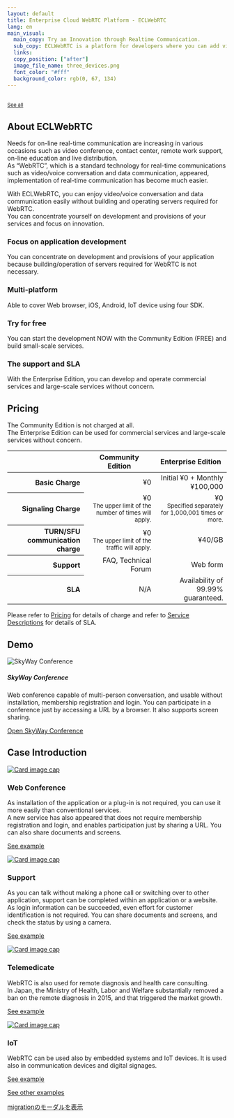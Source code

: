 ```yaml
---
layout: default
title: Enterprise Cloud WebRTC Platform - ECLWebRTC
lang: en
main_visual:
  main_copy: Try an Innovation through Realtime Communication.
  sub_copy: ECLWebRTC is a platform for developers where you can add video conversation to applications, Web sites and IoT devices.
  links: 
  copy_position: ["after"]
  image_file_name: three_devices.png
  font_color: "#fff"
  background_color: rgb(0, 67, 134)
---
```


<div class="card">
  <div class="card-body d-flex w-100 justify-content-between">
    <div>
      <a href="#" target="_blank" id="announcementLink"></a><br>
    </div>
    <div>
      <small class="text-muted"><a href="https://support.skyway.io/hc/ja/sections/207255008">See all</a></small>
    </div>
  </div>
</div>

## About ECLWebRTC

Needs for on-line real-time communication are increasing in various occasions such as video conference, contact center, remote work support, on-line education and live distribution.  
As “WebRTC”, which is a standard technology for real-time communications such as video/voice conversation and data communication, appeared, implementation of real-time communication has become much easier.

With ECLWebRTC, you can enjoy video/voice conversation and data communication easily without building and operating servers required for WebRTC.  
You can concentrate yourself on development and provisions of your services and focus on innovation.



<div id="about-div" class="row card-row">
  <div class="col-6 col-sm-6 col-lg-3">
    <div class="card">
      <div class="card-body">
        <div class="text-center"><i class="fa fa-code fa-5x " aria-hidden="true"></i></div>
        <h3 class="card-title">Focus on application development</h3>
        <p class="card-text">You can concentrate on development and provisions of your application because building/operation of servers required for WebRTC is not necessary.</p>
      </div>
    </div>
  </div>
  <div class="col-6 col-sm-6 col-lg-3">
    <div class="card">
      <div class="card-body">
        <div class="text-center"><i class="fa fa-mobile fa-5x" aria-hidden="true"></i></div>
        <h3 class="card-title">Multi-platform</h3>
        <p class="card-text">Able to cover Web browser, iOS, Android, IoT device using four SDK.</p>
      </div>
    </div>
  </div>
  <div class="col-6 col-sm-6 col-lg-3">
    <div class="card">
      <div class="card-body">
        <div class="text-center"><i class="fa fa-users fa-5x" aria-hidden="true"></i></div>
        <h3 class="card-title">Try for free</h3>
        <p class="card-text">You can start the development NOW with the Community Edition (FREE) and build small-scale services.</p>
      </div>
    </div>
  </div>
  <div class="col-6 col-sm-6 col-lg-3">
    <div class="card">
      <div class="card-body">
        <div class="text-center"><i class="fa fa-comments-o fa-5x" aria-hidden="true"></i></div>
        <h3 class="card-title">The support and SLA</h3>
        <p class="card-text">With the Enterprise Edition, you can develop and operate commercial services and large-scale services without concern.</p>
      </div>
    </div>
  </div>
</div>

## Pricing

The Community Edition is not charged at all.  
The Enterprise Edition can be used for commercial services and large-scale services without concern.

<table class="table table-sm">
  <thead>
    <tr>
      <th></th>
      <th class="text-right">Community Edition</th>
      <th class="text-right">Enterprise Edition</th>
    </tr>
  </thead>
  <tbody align="right">
    <tr>
      <th scope="row">Basic Charge</th>
      <td>¥0</td>
      <td>Initial ¥0 + Monthly ¥100,000</td>
    </tr>
    <tr>
      <th scope="row">Signaling Charge</th>
      <td>¥0<br>
        <small class="text-muted">The upper limit of the number of times will apply.</small></td>
      <td>¥0<br>
        <small class="text-muted">Specified separately for 1,000,001 times or more.</small></td>
    </tr>
    <tr>
      <th scope="row">TURN/SFU communication charge</th>
      <td>¥0<br>
        <small class="text-muted">The upper limit of the traffic will apply.</small></td>
      <td>¥40/GB</td>
    </tr>
    <tr>
      <th scope="row">Support</th>
      <td>FAQ, Technical Forum</td>
      <td>Web form</td>
    </tr>
    <tr>
      <th scope="row">SLA</th>
      <td>N/A</td>
      <td>Availability of 99.99% guaranteed.</td>
    </tr>
  </tbody>
</table>

Please refer to [Pricing](pricing.md) for details of charge and refer to [Service Descriptions](https://ecl.ntt.com/documents/service-descriptions/webrtc/webrtc.html) for details of SLA.

## Demo

<div id="demos-div" class="row">
  <div class="col-12 col-sm-6">
    <img class="img-fluid" src="{{ site.rootdir[page.lang] }}/images/skywayconf.png" alt="SkyWay Conference">
  </div>
  <div class="col-12 col-sm-6">
		<h5 class="mt-0">SkyWay Conference</h5>
		<p>Web conference capable of multi-person conversation, and usable without installation, membership registration and login. You can participate in a conference just by accessing a URL by a browser. It also supports screen sharing.</p>
		<p><a class="btn btn-primary" href="https://conf2.skyway.io/" role="button" target="_blank">Open SkyWay Conference</a></p>
  </div>
</div>

## Case Introduction


<div class="row card-row">
  <div class="col-6 col-md-3">
    <div class="card">
      <a href="https://skyway.github.io/usecase/skyway/conf/"><img class="card-img-top img-fluid" src="{{ site.rootdir[page.lang] }}/images/en_conf_400x250.png" alt="Card image cap"></a>
      <div class="card-body">
        <h3 class="card-title">Web Conference</h3>
        <p class="card-text">As installation of the application or a plug-in is not required, you can use it more easily than conventional services.<br>
        <font class="d-none d-lg-block">
        A new service has also appeared that does not require membership registration and login, and enables participation just by sharing a URL.
        You can also share documents and screens.
        </font>
        </p>
        <p><a class="btn btn-primary" href="https://skyway.github.io/usecase/skyway/conf/" role="button">See example</a></p>
      </div>
    </div>
  </div>
  <div class="col-6 col-md-3">
    <div class="card">
      <a href="https://skyway.github.io/usecase/skyway/support/"><img class="card-img-top img-fluid" src="{{ site.rootdir[page.lang] }}/images/en_support_400x250.png" alt="Card image cap"></a>
      <div class="card-body">
        <h3 class="card-title">Support</h3>
        <p class="card-text">As you can talk without making a phone call or switching over to other application, support can be completed within an application or a website.<br>
        <font class="d-none d-lg-block">
        As login information can be succeeded, even effort for customer identification is not required.
        You can share documents and screens, and check the status by using a camera.</font></p>
        <p><a class="btn btn-primary" href="https://skyway.github.io/usecase/skyway/support/" role="button">See example</a></p>
      </div>
    </div>
  </div>
  <div class="col-6 col-md-3">
    <div class="card">
      <a href="https://skyway.github.io/usecase/skyway/healthcare/"><img class="card-img-top img-fluid" src="{{ site.rootdir[page.lang] }}/images/en_healthcare_400x250.png" alt="Card image cap"></a>
      <div class="card-body">
        <h3 class="card-title">Telemedicate</h3>
        <p class="card-text">WebRTC is also used for remote diagnosis and health care consulting.<br>
        <font class="d-none d-lg-block">
        In Japan, the Ministry of Health, Labor and Welfare substantially removed a ban on the remote diagnosis in 2015, and that triggered the market growth.</font></p>
        <p><a class="btn btn-primary" href="https://skyway.github.io/usecase/skyway/healthcare/" role="button">See example</a></p>
      </div>
    </div>
  </div>
  <div class="col-6 col-md-3">
    <div class="card">
      <a href="https://skyway.github.io/usecase/skyway/iot/"><img class="card-img-top img-fluid" src="{{ site.rootdir[page.lang] }}/images/en_iot_400x250.png" alt="Card image cap"></a>
      <div class="card-body">
        <h3 class="card-title">IoT</h3>
        <p class="card-text">WebRTC can be used also by embedded systems and IoT devices.
        It is used also in communication devices and digital signages.</p>
        <p><a class="btn btn-primary" href="https://skyway.github.io/usecase/skyway/iot/" role="button">See example</a></p>
      </div>
    </div>
  </div>
</div>


[See other examples](https://skyway.github.io/usecase/)

<!-- Modal -->

[migrationのモーダルを表示](./?origin=skyway)

<script>
$(function() {
  'use strict';

  // AJAXでZendeskのお知らせを取得して表示

  // JSON取得
  $.getJSON(CONST.JSON_URL_ANNOUNCEMENT).done(function(data) {
    var article = data.articles[0];
    var title = article.title;
    var url = article.html_url;
    $('#announcementLink').text(title).attr({href: url});
  }).fail(function(data) {
    console.log('xhr failed');
  });
});
</script>

